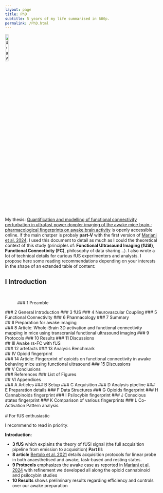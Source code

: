 ```yaml
---
layout: page
title: PhD
subtitle: 5 years of my life summarised in 600p.
permalink: /PhD.html
---
```


<a href="https://theses.hal.science/tel-04420129">
<img src="https://JCMariani.github.io/assets/img/PhD_thesis_cover.png" alt="drawing" width="15%" class="center"/>
</a>

My thesis: [Quantification and modelling of functional connectivity perturbation in ultrafast power doppler imaging of the awake mice brain : pharmacological fingerprints on awake brain activity](https://theses.hal.science/tel-04420129) is openly accessible online. If the main chatper is probaly **part-V** with the first version of [Mariani et al. 2024](https://www.biorxiv.org/content/10.1101/2024.07.30.604249v1). I used this document to detail as much as I could the theoretical context of this study (principles of: **Functional Ultrasound Imaging (fUSI)**, **Functional Connectivity (FC)**, philosophy of data sharing...). I also wrote a lot of technical details for curious fUS experimenters and analysts. I propose here some reading recommendations depending on your interests in the shape of an extended table of content:

## I Introduction
<br/>
<dl><dd>
### 1 Preamble
</dd></dl>
### 2 General Introduction
### 3 fUS
### 4 Neurovascular Coupling
### 5 Functional Connectivity
### 6 Pharmacology
### 7 Summary
<br/>
## II Preparation for awake imaging
<br/>
### 8 Article: Whole-Brain 3D activation and functional connectivity mapping in mice using transcranial functional ultrasound imaging
### 9 Protocols
### 10 Results
### 11 Discussions
<br/>
## III Awake rs-FC with fUS
<br/>
### 12 artefacts
### 13 Analysis Benchmark
<br/>
## IV Opioid fingerprint
<br/>
### 14 Article: Fingerprint of opioids on functional connectivity in awake behaving mice using functional ultrasound
### 15 Discussions
<br/>
## V Conclusions
<br/>
### References
### List of Figures
<br/>
## VI Appendices
<br/>
### A Articles
### B Setup
### C Acquisition
### D Analysis pipeline
### E Preparation details
### F Data Structures
### G Opioids fingerprint
### H Cannabinoids fingerprint
### I Psilocybin fingerprint
### J Conscious states fingerprint
### K Comparison of various fingerprints
### L Co-Activation Pattern analysis
<br/>
<br/>
# For fUS enthusiastic

I recommend to read in priority:

**Introduction**: 
- **3 fUS** which explains the theory of fUSI signal (the full acquisition pipeline from emission to acquisition)
**Part III**: 
- **8 article** [Bertolo et al. 2021](https://pubmed.ncbi.nlm.nih.gov/33720137/) details acquisition protocols for linear probe in both anaesthetised and awake, task-based and resting states.
- **9 Protocols** emphasizes the awake case as reported in [Mariani et al. 2024](https://www.biorxiv.org/content/10.1101/2024.07.30.604249v1) with refinement we developed all along the opioid cannabinoid and psilocybin studies
- **10 Results** shows preliminary results regarding efficiency and controls over our awake preparation

